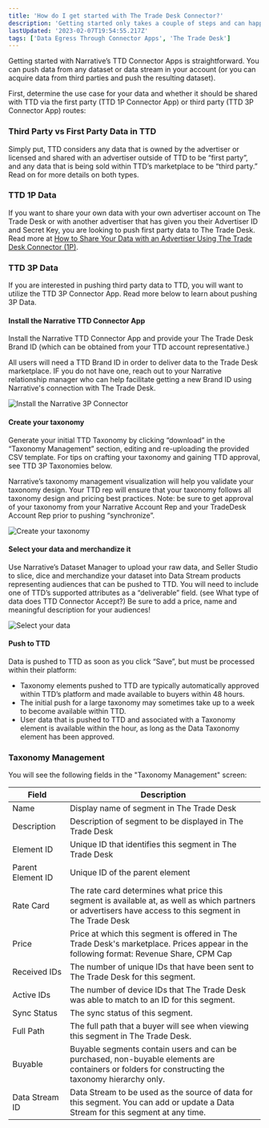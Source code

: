 ```yaml
---
title: 'How do I get started with The Trade Desk Connector?'
description: 'Getting started only takes a couple of steps and can happen in minutes'
lastUpdated: '2023-02-07T19:54:55.217Z'
tags: ['Data Egress Through Connector Apps', 'The Trade Desk']
---
```

Getting started with Narrative’s TTD Connector Apps is straightforward. You can push data from any dataset or data stream in your account \(or you can acquire data from third parties and push the resulting dataset\).

First, determine the use case for your data and whether it should be shared with TTD via the first party \(TTD 1P Connector App) or third party \(TTD 3P Connector App\) routes:

### Third Party vs First Party Data in TTD

Simply put, TTD considers any data that is owned by the advertiser or licensed and shared with an advertiser outside of TTD to be “first party”, and any data that is being sold within TTD’s marketplace to be “third party.” Read on for more details on both types.

### TTD 1P Data

If you want to share your own data with your own advertiser account on The Trade Desk or with another advertiser that has given you their Advertiser ID and Secret Key, you are looking to push first party data to The Trade Desk.  Read more at [How to Share Your Data with an Advertiser Using The Trade Desk Connector (1P)](/knowledbe-base/4.how-to-guides/tradedesk-connector/ttd-1p-data).

### TTD 3P Data

If you are interested in pushing third party data to TTD, you will want to utilize the TTD 3P Connector App. Read more below to learn about pushing 3P Data.

#### Install the Narrative TTD Connector App

Install the Narrative TTD Connector App and provide your The Trade Desk Brand ID \(which can be obtained from your TTD account representative.\)

All users will need a TTD Brand ID in order to deliver data to the Trade Desk marketplace.  IF you do not have one, reach out to your Narrative relationship manager who can help facilitate getting a new Brand ID using Narrative's connection with The Trade Desk. 

![Install the Narrative 3P Connector](https://solutions.narrative.io/hubfs/image-png.png)

#### Create your taxonomy

Generate your initial TTD Taxonomy by clicking “download” in the “Taxonomy Management” section, editing and re-uploading the provided CSV template. For tips on crafting your taxonomy and gaining TTD approval, see TTD 3P Taxonomies below.

Narrative’s taxonomy management visualization will help you validate your taxonomy design. Your TTD rep will ensure that your taxonomy follows all taxonomy design and pricing best practices. Note: be sure to get approval of your taxonomy from your Narrative Account Rep and your TradeDesk Account Rep prior to pushing “synchronize”.

![Create your taxonomy](https://solutions.narrative.io/hubfs/image-png-1.png)

#### Select your data and merchandize it

Use Narrative’s Dataset Manager to upload your raw data, and Seller Studio to slice, dice and merchandize your dataset into Data Stream products representing audiences that can be pushed to TTD. You will need to include one of TTD’s supported attributes as a “deliverable” field. \(see What type of data does TTD Connector Accept?\) Be sure to add a price, name and meaningful description for your audiences!

![Select your data](https://solutions.narrative.io/hubfs/image-png-2.png)

#### Push to TTD

Data is pushed to TTD as soon as you click “Save”, but must be processed within their platform:

* Taxonomy elements pushed to TTD are typically automatically approved within TTD’s platform and made available to buyers within 48 hours.
* The initial push for a large taxonomy may sometimes take up to a week to become available within TTD.
* User data that is pushed to TTD and associated with a Taxonomy element is available within the hour, as long as the Data Taxonomy element has been approved.

### Taxonomy Management

You will see the following fields in the "Taxonomy Management" screen:

| Field              | Description                                                                                                                                                  |
|--------------------|--------------------------------------------------------------------------------------------------------------------------------------------------------------|
| Name               | Display name of segment in The Trade Desk                                                                                                                    |
| Description        | Description of segment to be displayed in The Trade Desk                                                                                                     |
| Element ID         | Unique ID that identifies this segment in The Trade Desk                                                                                                     |
| Parent Element ID  | Unique ID of the parent element                                                                                                                              |
| Rate Card          | The rate card determines what price this segment is available at, as well as which partners or advertisers have access to this segment in The Trade Desk     |
| Price              | Price at which this segment is offered in The Trade Desk's marketplace. Prices appear in the following format: Revenue Share, CPM Cap                        |
| Received IDs       | The number of unique IDs that have been sent to The Trade Desk for this segment.                                                                             |
| Active IDs         | The number of device IDs that The Trade Desk was able to match to an ID for this segment.                                                                    |
| Sync Status        | The sync status of this segment.                                                                                                                             |
| Full Path          | The full path that a buyer will see when viewing this segment in The Trade Desk.                                                                             |
| Buyable            | Buyable segments contain users and can be purchased, non-buyable elements are containers or folders for constructing the taxonomy hierarchy only.            |
| Data Stream ID     | Data Stream to be used as the source of data for this segment. You can add or update a Data Stream for this segment at any time.                             |
